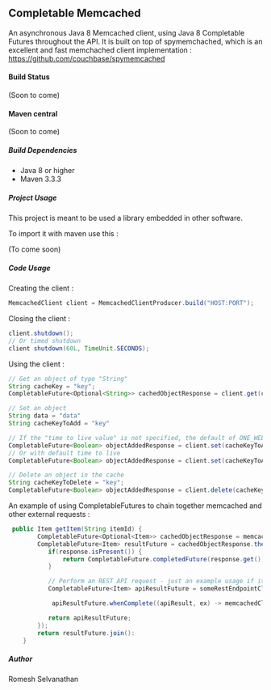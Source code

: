 ## Completable Memcached

An asynchronous Java 8 Memcached client, using Java 8 Completable Futures throughout the API. It is built on top of spymemchached, which is
an excellent and fast memchached client implementation : https://github.com/couchbase/spymemcached

#### Build Status
(Soon to come)

#### Maven central
(Soon to come)

##### Build Dependencies

- Java 8 or higher
- Maven 3.3.3

##### Project Usage

This project is meant to be used a library embedded in other software.

To import it with maven use this :

(To come soon)

##### Code Usage

Creating the client :

```java
MemcachedClient client = MemcachedClientProducer.build("HOST:PORT");
```

Closing the client :

```java
client.shutdown();
// Or timed shutdown
client shutdown(60L, TimeUnit.SECONDS);
```

Using the client :

```java
// Get an object of type "String" 
String cacheKey = "key";
CompletableFuture<Optional<String>> cachedObjectResponse = client.get(cacheKey);
```
```java
// Set an object
String data = "data"
String cacheKeyToAdd = "key"

// If the "time to live value" is not specified, the default of ONE_WEEK will be used
CompletableFuture<Boolean> objectAddedResponse = client.set(cacheKeyToAdd, data, MemcachedConstants.ONE_DAY);
// Or with default time to live
CompletableFuture<Boolean> objectAddedResponse = client.set(cacheKeyToAdd, data);
```
```java
// Delete an object in the cache
String cacheKeyToDelete = "key";
CompletableFuture<Boolean> objectAddedResponse = client.delete(cacheKeyToAdd, data);
```

An example of using CompletableFutures to chain together memcached and other external requests :

```java
 public Item getItem(String itemId) {
        CompletableFuture<Optional<Item>> cachedObjectResponse = memcachedClient.get(itemId);
        CompletableFuture<Item> resultFuture = cachedObjectResponse.thenApply(response -> {
           if(response.isPresent()) {
               return CompletableFuture.completedFuture(response.get());
           }

           // Perform an REST API request - just an example usage if item is not found in the cache
           CompletableFuture<Item> apiResultFuture = someRestEndpointClient.get(itemId);

            apiResultFuture.whenComplete((apiResult, ex) -> memcachedClient.set(itemId, apiResult, MemcachedConstants.ONE_WEEK));

           return apiResultFuture;
        });
        return resultFuture.join():
    }
```

##### Author 
Romesh Selvanathan
